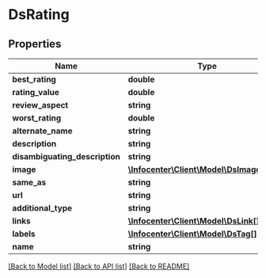# DsRating

## Properties
Name | Type | Description | Notes
------------ | ------------- | ------------- | -------------
**best_rating** | **double** |  | [optional] 
**rating_value** | **double** |  | [optional] 
**review_aspect** | **string** |  | [optional] 
**worst_rating** | **double** |  | [optional] 
**alternate_name** | **string** |  | [optional] 
**description** | **string** |  | [optional] 
**disambiguating_description** | **string** |  | [optional] 
**image** | [**\Infocenter\Client\Model\DsImageObject**](DsImageObject.md) |  | [optional] 
**same_as** | **string** |  | [optional] 
**url** | **string** |  | [optional] 
**additional_type** | **string** |  | [optional] 
**links** | [**\Infocenter\Client\Model\DsLink[]**](DsLink.md) |  | [optional] 
**labels** | [**\Infocenter\Client\Model\DsTag[]**](DsTag.md) |  | [optional] 
**name** | **string** |  | [optional] 

[[Back to Model list]](../../README.md#documentation-for-models) [[Back to API list]](../../README.md#documentation-for-api-endpoints) [[Back to README]](../../README.md)

